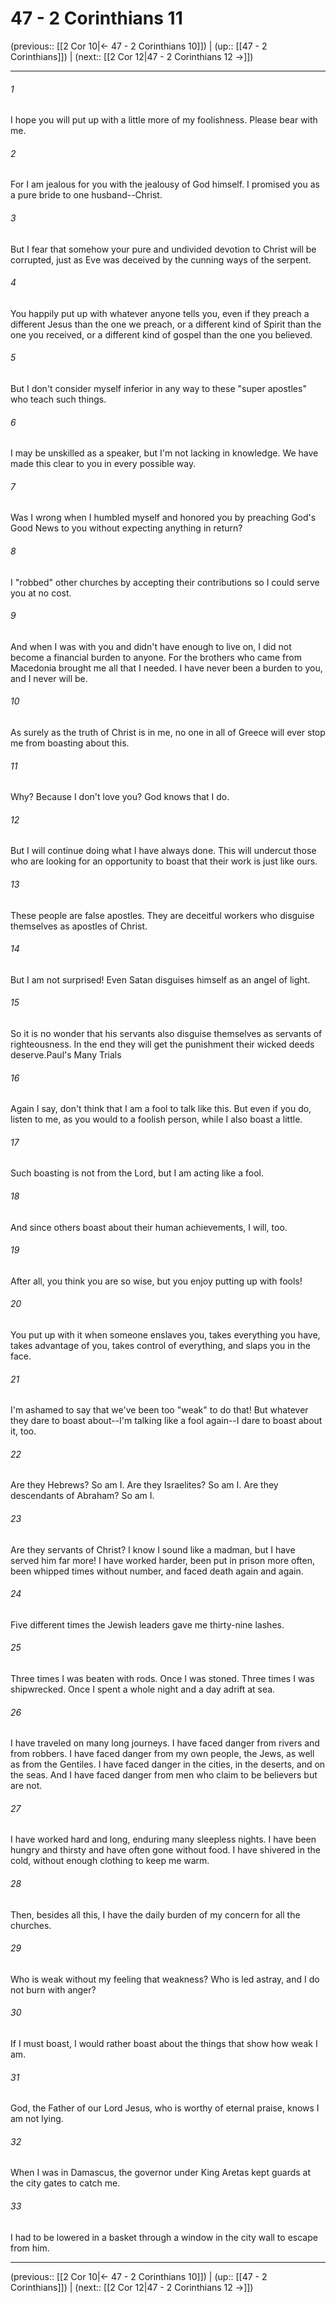 # 47 - 2 Corinthians 11

(previous:: [[2 Cor 10|← 47 - 2 Corinthians 10]]) | (up:: [[47 - 2 Corinthians]]) | (next:: [[2 Cor 12|47 - 2 Corinthians 12 →]])

***


###### 1 
I hope you will put up with a little more of my foolishness. Please bear with me. 

###### 2 
For I am jealous for you with the jealousy of God himself. I promised you as a pure bride to one husband--Christ. 

###### 3 
But I fear that somehow your pure and undivided devotion to Christ will be corrupted, just as Eve was deceived by the cunning ways of the serpent. 

###### 4 
You happily put up with whatever anyone tells you, even if they preach a different Jesus than the one we preach, or a different kind of Spirit than the one you received, or a different kind of gospel than the one you believed. 

###### 5 
But I don't consider myself inferior in any way to these "super apostles" who teach such things. 

###### 6 
I may be unskilled as a speaker, but I'm not lacking in knowledge. We have made this clear to you in every possible way. 

###### 7 
Was I wrong when I humbled myself and honored you by preaching God's Good News to you without expecting anything in return? 

###### 8 
I "robbed" other churches by accepting their contributions so I could serve you at no cost. 

###### 9 
And when I was with you and didn't have enough to live on, I did not become a financial burden to anyone. For the brothers who came from Macedonia brought me all that I needed. I have never been a burden to you, and I never will be. 

###### 10 
As surely as the truth of Christ is in me, no one in all of Greece will ever stop me from boasting about this. 

###### 11 
Why? Because I don't love you? God knows that I do. 

###### 12 
But I will continue doing what I have always done. This will undercut those who are looking for an opportunity to boast that their work is just like ours. 

###### 13 
These people are false apostles. They are deceitful workers who disguise themselves as apostles of Christ. 

###### 14 
But I am not surprised! Even Satan disguises himself as an angel of light. 

###### 15 
So it is no wonder that his servants also disguise themselves as servants of righteousness. In the end they will get the punishment their wicked deeds deserve.Paul's Many Trials 

###### 16 
Again I say, don't think that I am a fool to talk like this. But even if you do, listen to me, as you would to a foolish person, while I also boast a little. 

###### 17 
Such boasting is not from the Lord, but I am acting like a fool. 

###### 18 
And since others boast about their human achievements, I will, too. 

###### 19 
After all, you think you are so wise, but you enjoy putting up with fools! 

###### 20 
You put up with it when someone enslaves you, takes everything you have, takes advantage of you, takes control of everything, and slaps you in the face. 

###### 21 
I'm ashamed to say that we've been too "weak" to do that! But whatever they dare to boast about--I'm talking like a fool again--I dare to boast about it, too. 

###### 22 
Are they Hebrews? So am I. Are they Israelites? So am I. Are they descendants of Abraham? So am I. 

###### 23 
Are they servants of Christ? I know I sound like a madman, but I have served him far more! I have worked harder, been put in prison more often, been whipped times without number, and faced death again and again. 

###### 24 
Five different times the Jewish leaders gave me thirty-nine lashes. 

###### 25 
Three times I was beaten with rods. Once I was stoned. Three times I was shipwrecked. Once I spent a whole night and a day adrift at sea. 

###### 26 
I have traveled on many long journeys. I have faced danger from rivers and from robbers. I have faced danger from my own people, the Jews, as well as from the Gentiles. I have faced danger in the cities, in the deserts, and on the seas. And I have faced danger from men who claim to be believers but are not. 

###### 27 
I have worked hard and long, enduring many sleepless nights. I have been hungry and thirsty and have often gone without food. I have shivered in the cold, without enough clothing to keep me warm. 

###### 28 
Then, besides all this, I have the daily burden of my concern for all the churches. 

###### 29 
Who is weak without my feeling that weakness? Who is led astray, and I do not burn with anger? 

###### 30 
If I must boast, I would rather boast about the things that show how weak I am. 

###### 31 
God, the Father of our Lord Jesus, who is worthy of eternal praise, knows I am not lying. 

###### 32 
When I was in Damascus, the governor under King Aretas kept guards at the city gates to catch me. 

###### 33 
I had to be lowered in a basket through a window in the city wall to escape from him.

***

(previous:: [[2 Cor 10|← 47 - 2 Corinthians 10]]) | (up:: [[47 - 2 Corinthians]]) | (next:: [[2 Cor 12|47 - 2 Corinthians 12 →]])
